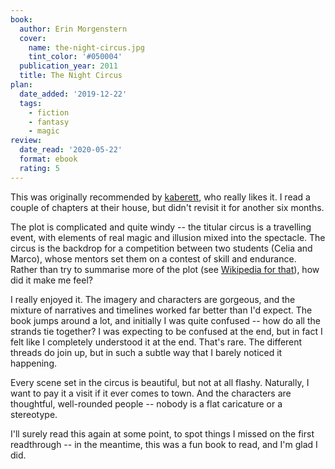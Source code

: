 ```yaml
---
book:
  author: Erin Morgenstern
  cover:
    name: the-night-circus.jpg
    tint_color: '#050004'
  publication_year: 2011
  title: The Night Circus
plan:
  date_added: '2019-12-22'
  tags:
    - fiction
    - fantasy
    - magic
review:
  date_read: '2020-05-22'
  format: ebook
  rating: 5
---
```


This was originally recommended by [kaberett](https://kaberett.dreamwidth.org/), who really likes it.
I read a couple of chapters at their house, but didn't revisit it for another six months.

The plot is complicated and quite windy -- the titular circus is a travelling event, with elements of real magic and illusion mixed into the spectacle.
The circus is the backdrop for a competition between two students (Celia and Marco), whose mentors set them on a contest of skill and endurance.
Rather than try to summarise more of the plot (see [Wikipedia for that](https://en.wikipedia.org/wiki/The_Night_Circus)), how did it make me feel?

I really enjoyed it.
The imagery and characters are gorgeous, and the mixture of narratives and timelines worked far better than I'd expect.
The book jumps around a lot, and initially I was quite confused -- how do all the strands tie together?
I was expecting to be confused at the end, but in fact I felt like I completely understood it at the end.
That's rare.
The different threads do join up, but in such a subtle way that I barely noticed it happening.

Every scene set in the circus is beautiful, but not at all flashy.
Naturally, I want to pay it a visit if it ever comes to town.
And the characters are thoughtful, well-rounded people -- nobody is a flat caricature or a stereotype.

I'll surely read this again at some point, to spot things I missed on the first readthrough -- in the meantime, this was a fun book to read, and I'm glad I did.